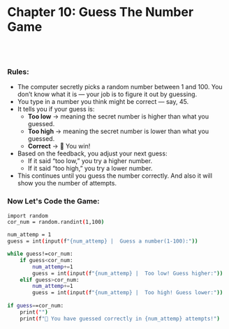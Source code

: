 # Chapter 10: Guess The Number Game

<br>
<br>

### Rules:
- The computer secretly picks a random number between 1 and 100. You don’t know what it is — your job is to figure it out by guessing.
- You type in a number you think might be correct — say, 45.
- It tells you if your guess is:
    - **Too low** → meaning the secret number is higher than what you guessed.
    - **Too high** → meaning the secret number is lower than what you guessed.
    - **Correct** → 🎉 You win!
- Based on the feedback, you adjust your next guess:
    -  If it said “too low,” you try a higher number.
    -  If it said “too high,” you try a lower number.
- This continues until you guess the number correctly. And also it will show you the number of attempts.

### Now Let's Code the Game:
```bash
import random
cor_num = random.randint(1,100)

num_attemp = 1
guess = int(input(f"{num_attemp} |  Guess a number(1-100):"))

while guess!=cor_num:
    if guess<cor_num:
        num_attemp+=1
        guess = int(input(f"{num_attemp} |  Too low! Guess higher:"))        
    elif guess>cor_num:
        num_attemp+=1
        guess = int(input(f"{num_attemp} |  Too high! Guess lower:"))
                
if guess==cor_num:
    print("")
    print(f"🎉 You have guessed correctly in {num_attemp} attempts!")
```
